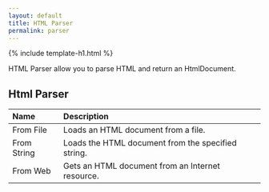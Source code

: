 ```yaml
---
layout: default
title: HTML Parser
permalink: parser
---
```


{% include template-h1.html %}

HTML Parser allow you to parse HTML and return an HtmlDocument.

## Html Parser

| Name | Description |
| :--- | :---------- |
| From File | Loads an HTML document from a file. |
| From String | Loads the HTML document from the specified string. |
| From Web | Gets an HTML document from an Internet resource. |